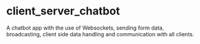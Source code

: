 # client_server_chatbot
A chatbot app with the use of Websockets, sending form data, broadcasting, client side data handling and communication with all clients.
